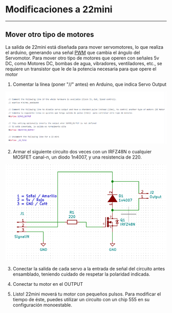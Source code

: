 # Modificaciones a 22mini
____________________________________

## Mover otro tipo de motores

La salida de 22mini está diseñada para mover servomotores, lo que realiza el arduino, generando una señal [PWM](https://en.wikipedia.org/wiki/Servo_control) que cambia el ángulo del Servomotor. Para mover otro tipo de motores que operen con señales 5v DC, como Motores DC, bombas de agua, vibradores, ventiladores, etc., se requiere un transistor que le de la potencia necesaria para que opere el motor

1) Comentar la línea (poner "//" antes) en Arduino, que indica Servo Output

 ![image](https://github.com/22bits/22machines/blob/master/images/22minimod1.png)
 
 2) Armar el siguiente circuito dos veces con un IRFZ48N o cualquier MOSFET canal-n, un diodo 1n4007, y una resistencia de 220. 
 
 ![image](https://github.com/22bits/22machines/blob/master/images/22minimod2.png)
 
 3) Conectar la salida de cada servo a la entrada de señal del circuito antes ensamblado, teniendo cuidado de respetar la polaridad indicada.
 
 4) Conectar tu motor en el OUTPUT

 4) Listo! 22mini moverá tu motor con pequeños pulsos. Para modificar el tiempo de éste, puedes utilizar un circuito con un chip 555 en su configuración monoestable.
